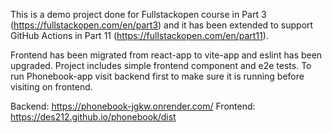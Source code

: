 This is a demo project done for Fullstackopen course in Part 3 (https://fullstackopen.com/en/part3) and it has been extended to support GitHub Actions in Part 11 (https://fullstackopen.com/en/part11).

Frontend has been migrated from react-app to vite-app and eslint has been upgraded. Project includes simple frontend component and e2e tests. To run Phonebook-app visit backend first to make sure it is running before visiting on frontend.

Backend: https://phonebook-jgkw.onrender.com/
Frontend: https://des212.github.io/phonebook/dist